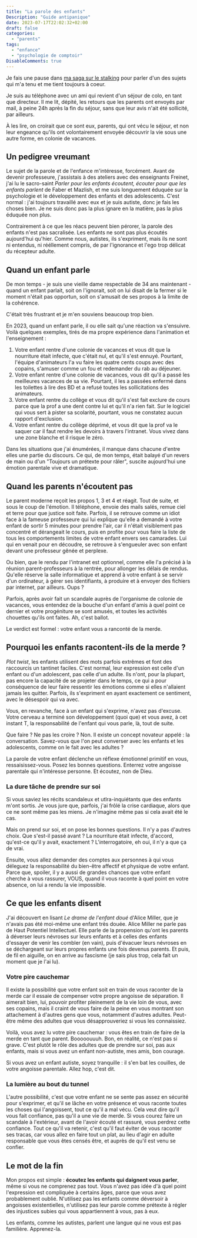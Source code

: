 ```yaml
---
title: "La parole des enfants"
Description: "Guide antipanique"
date: 2023-07-17T22:02:32+02:00
draft: false
categories: 
  - "parents"
tags: 
  - "enfance"
  - "psychologie de comptoir"
DisableComments: true
---
```


Je fais une pause dans [ma saga sur le stalking](/post/stalkers-1) pour parler d'un des sujets qui m'a tenu et me tient toujours à coeur.

Je suis au téléphone avec un ami qui revient d'un séjour de colo, en tant que directeur. Il me lit, dépité, les retours que les parents ont envoyés par mail, à peine 24h après la fin du séjour, sans que leur avis n'ait été sollicité, par ailleurs.

À les lire, on croirait que ce sont eux, parents, qui ont vécu le séjour, et non leur engeance qu'ils ont volontairement envoyée découvrir la vie sous une autre forme, en colonie de vacances.

## Un pedigree vreumant

Le sujet de la parole et de l'enfance m'intéresse, forcément. Avant de devenir professeure, j'assistais à des ateliers avec des enseignants Freinet, j'ai lu le sacro-saint _Parler pour les enfants écoutent, écouter pour que les enfants parlent_ de Faber et Mazlish, et me suis longuement éduquée sur la psychologie et le développement des enfants et des adolescents. C'est normal : j'ai toujours travaillé avec eux et je suis autiste, donc je fais les choses bien. Je ne suis donc pas la plus ignare en la matière, pas la plus éduquée non plus.

Contrairement à ce que les réacs peuvent bien pérorer, la parole des enfants n'est pas sacralisée. Les enfants ne sont pas plus écoutés aujourd'hui qu'hier. Comme nous, autistes, ils s'expriment, mais ils ne sont ni entendus, ni rééllement compris, de par l'ignorance et l'ego trop délicat du récepteur adulte.

## Quand un enfant parle

De mon temps - je suis une vieille dame respectable de 34 ans maintenant - quand un enfant parlait, soit on l'ignorait, soit on lui disait de la fermer si le moment n'était pas opportun, soit on s'amusait de ses propos à la limite de la cohérence.

C'était très frustrant et je m'en souviens beaucoup trop bien.

En 2023, quand un enfant parle, il ou elle sait qu'une réaction va s'ensuivre. Voilà quelques exemples, tirés de ma propre expérience dans l'animation et l'enseignement :

1. Votre enfant rentre d'une colonie de vacances et vous dit que la nourriture était infecte, que c'était nul, et qu'il s'est ennuyé. Pourtant, l'équipe d'animateurs l'a vu faire les quatre cents coups avec des copains, s'amuser comme un fou et redemander du rab au déjeuner.
2. Votre enfant rentre d'une colonie de vacances, vous dit qu'il a passé les meilleures vacances de sa vie. Pourtant, il les a passées enfermé dans les toilettes à lire des BD et a refusé toutes les sollicitations des animateurs.
3. Votre enfant rentre du collège et vous dit qu'il s'est fait exclure de cours parce que la prof a une dent contre lui et qu'il n'a rien fait. Sur le logiciel qui vous sert à pister sa scolarité, pourtant, vous ne constatez aucun rapport d'exclusion.
4. Votre enfant rentre du collège déprimé, et vous dit que la prof va le saquer car il faut rendre les devoirs à travers l'intranet. Vous vivez dans une zone blanche et il risque le zéro.

Dans les situations que j'ai énumérées, il manque dans chacune d'entre elles une partie du discours. Ce qui, de mon temps, était balayé d'un revers de main ou d'un "Toujours un prétexte pour râler", suscite aujourd'hui une émotion parentale vive et dramatique.

## Quand les parents n'écoutent pas

Le parent moderne reçoit les propos 1, 3 et 4 et réagit. Tout de suite, et sous le coup de l'émotion. Il téléphone, envoie des mails salés, remue ciel et terre pour que justice soit faite. Parfois, il se retrouve comme un idiot face à la fameuse professeure qui lui explique qu'elle a demandé à votre enfant de sortir 5 minutes pour prendre l'air, car il n'était visiblement pas concentré et dérangeait le cours, puis en profite pour vous faire la liste de tous les comportements limites de votre enfant envers ses camarades. Lui qui en venait pour en découdre, se retrouve à s'engueuler avec son enfant devant une professeur gênée et perplexe.

Ou bien, que le rendu par l'intranet est optionnel, comme elle l'a précisé à la réunion parent-professeurs à la rentrée, pour allonger les délais de rendus. Qu'elle réserve la salle informatique et apprend à votre enfant à se servir d'un ordinateur, à gérer ses identifiants, à produire et à envoyer des fichiers par internet, par ailleurs. Oups ?

Parfois, après avoir fait un scandale auprès de l'organisme de colonie de vacances, vous entendez de la bouche d'un enfant d'amis à quel point ce dernier et votre progéniture se sont amusés, et toutes les activités chouettes qu'ils ont faites. Ah, c'est ballot.

Le verdict est formel : votre enfant vous a ranconté de la merde.

## Pourquoi les enfants racontent-ils de la merde ?

_Plot twist_, les enfants utilisent des mots parfois extrêmes et font des raccourcis un tantinet faciles. C'est normal, leur expression est celle d'un enfant ou d'un adolescent, pas celle d'un adulte. Ils n'ont, pour la plupart, pas encore la capacité de se projeter dans le temps, ce qui a pour conséquence de leur faire ressentir les émotions comme si elles n'allaient jamais les quitter. Parfois, ils s'expriment en ayant exactement ce sentiment, avec le désespoir qui va avec.

Vous, en revanche, face à un enfant qui s'exprime, n'avez pas d'excuse. Votre cerveau a terminé son développement (quoi que) et vous avez, à cet instant T, la responsabilité de l'enfant qui vous parle, là, tout de suite.

Que faire ? Ne pas les croire ? Non. Il existe un concept novateur appelé : la conversation. Savez-vous que l'on peut converser avec les enfants et les adolescents, comme on le fait avec les adultes ?

La parole de votre enfant déclenche un réflexe émotionnel primitif en vous, ressaisissez-vous. Posez les bonnes questions. Enterrez votre angoisse parentale qui n'intéresse personne. Et écoutez, non de Dieu.

### La dure tâche de prendre sur soi

Si vous saviez les récits scandaleux et utlra-inquiétants que des enfants m'ont sortis. Je vous jure que, parfois, j'ai frôlé la crise cardiaque, alors que ce ne sont même pas les miens. Je n'imagine même pas si cela avait été le cas.

Mais on prend sur soi, et on pose les bonnes questions. Il n'y a pas d'autres choix. Que s'est-il passé avant ? La nourriture était infecte, d'accord, qu'est-ce qu'il y avait, exactement ? L'interrogatoire, eh oui, il n'y a que ça de vrai.

Ensuite, vous allez demander des comptes aux personnes à qui vous déleguez la responsabilité du bien-être affectif et physique de votre enfant. Parce que, spoiler, il y a aussi de grandes chances que votre enfant cherche à vous rassurer, VOUS, quand il vous raconte à quel point en votre absence, on lui a rendu la vie impossible.

## Ce que les enfants disent

J'ai découvert en lisant _Le drame de l'enfant doué_ d'Alice Miller, que je n'avais pas été moi-même une enfant très douée. Alice Miller ne parle pas de Haut Potentiel Intellectuel. Elle parle de la propension qu'ont les parents à déverser leurs névroses sur leurs enfants et à celles des enfants d'essayer de venir les combler (en vain), puis d'évacuer leurs névroses en se déchargeant sur leurs propres enfants une fois devenus parents. Et puis, de fil en aiguille, on en arrive au fascisme (je sais plus trop, cela fait un moment que je l'ai lu).

### Votre pire cauchemar

Il existe la possibilité que votre enfant soit en train de vous raconter de la merde car il essaie de compenser votre propre angoisse de séparation. Il aimerait bien, lui, pouvoir profiter pleinement de la vie loin de vous, avec ses copains, mais il craint de vous faire de la peine en vous montrant son attachement à d'autres gens que vous, notamment d'autres adultes. Peut-être même des adultes que vous désapprouveriez si vous les connaissiez.

Voilà, vous avez lu votre pire cauchemar : vous êtes en train de faire de la merde en tant que parent. Booooouuuh. Bon, en réalité, ce n'est pas si grave. C'est plutôt le rôle des adultes que de prendre sur soi, pas aux enfants, mais si vous avez un enfant non-autiste, mes amis, bon courage.

Si vous avez un enfant autiste, soyez tranquille : il s'en bat les couilles, de votre angoisse parentale. Allez hop, c'est dit.

### La lumière au bout du tunnel

L'autre possibilité, c'est que votre enfant ne se sente pas assez en sécurité pour s'exprimer, et qu'il se lâche en votre présence et vous raconte toutes les choses qui l'angoissent, tout ce qu'il a mal vécu. Cela veut dire qu'il vous fait confiance, pas qu'il a une vie de merde. Si vous courez faire un scandale à l'extérieur, avant de l'avoir écouté et rassuré, vous perdrez cette confiance. Tout ce qu'il va retenir, c'est qu'il faut éviter de vous raconter ses tracas, car vous allez en faire tout un plat, au lieu d'agir en adulte responsable que vous êtes censés être, et auprès de qu'il est venu se confier.

## Le mot de la fin

Mon propos est simple : **écoutez les enfants qui daignent vous parler**, même si vous ne comprenez pas tout. Vous n'avez pas idée d'à quel point l'expression est compliquée à certains âges, parce que vous avez probablement oublié. N'utilisez pas les enfants comme déversoir à angoisses existentielles, n'utilisez pas leur parole comme prétexte à régler des injustices subies qui vous appartiennent à vous, pas à eux.

Les enfants, comme les autistes, parlent une langue qui ne vous est pas familière. Apprenez-la.
